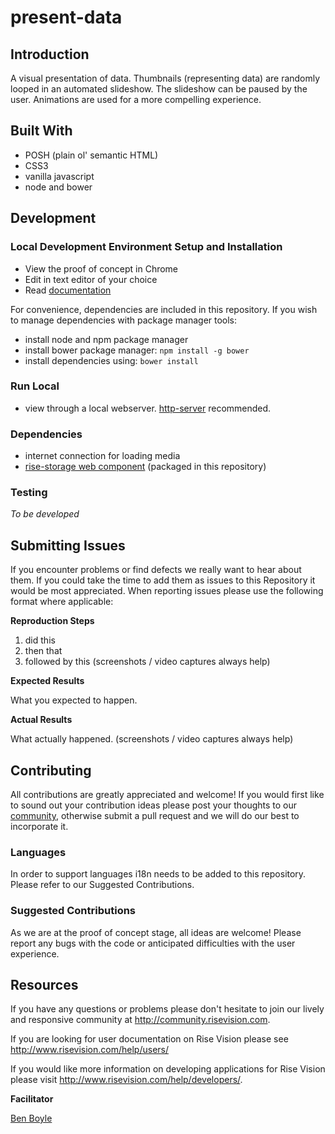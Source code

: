 present-data
============

## Introduction

A visual presentation of data. Thumbnails (representing data) are randomly looped in an automated slideshow. The slideshow can be paused by the user. Animations are used for a more compelling experience.

## Built With

- POSH (plain ol' semantic HTML)
- CSS3
- vanilla javascript
- node and bower

## Development

### Local Development Environment Setup and Installation

- View the proof of concept in Chrome
- Edit in text editor of your choice
- Read [documentation](Documentation.md)

For convenience, dependencies are included in this repository. If you wish to manage dependencies with package manager tools:

- install node and npm package manager
- install bower package manager: `npm install -g bower`
- install dependencies using: `bower install`

### Run Local

- view through a local webserver. [http-server](https://www.npmjs.org/package/http-server) recommended.

### Dependencies

- internet connection for loading media
- [rise-storage web component](https://github.com/Rise-Vision/web-component-rise-storage) (packaged in this repository)

### Testing

_To be developed_

## Submitting Issues
If you encounter problems or find defects we really want to hear about them. If you could take the time to add them as issues to this Repository it would be most appreciated. When reporting issues please use the following format where applicable:

**Reproduction Steps**

1. did this
2. then that
3. followed by this (screenshots / video captures always help)

**Expected Results**

What you expected to happen.

**Actual Results**

What actually happened. (screenshots / video captures always help)

## Contributing
All contributions are greatly appreciated and welcome! If you would first like to sound out your contribution ideas please post your thoughts to our [community](http://community.risevision.com), otherwise submit a pull request and we will do our best to incorporate it.

### Languages

In order to support languages i18n needs to be added to this repository.  Please refer to our Suggested Contributions.

### Suggested Contributions

As we are at the proof of concept stage, all ideas are welcome! Please report any bugs with the code or anticipated difficulties with the user experience.

## Resources
If you have any questions or problems please don't hesitate to join our lively and responsive community at http://community.risevision.com.

If you are looking for user documentation on Rise Vision please see http://www.risevision.com/help/users/

If you would like more information on developing applications for Rise Vision please visit http://www.risevision.com/help/developers/.

**Facilitator**

[Ben Boyle](https://github.com/bboyle "Ben Boyle")
